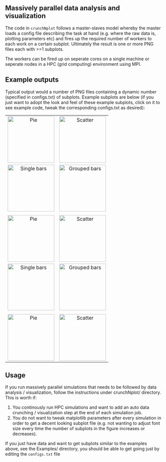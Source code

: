 ## Massively parallel data analysis and visualization

The code in `crunchNplot` follows a master-slaves model whereby the master loads a config file describing the task at hand (e.g. where the raw data is, plotting parameters etc) and fires up the required number of workers to each work on a certain subplot. Ultimately the result is one or more PNG files each with >=1 subplots.

The workers can be fired up on seperate cores on a single machine or seperate nodes in a HPC (grid computing) environment using MPI.

## Example outputs

Typical output would a number of PNG files containing a dynamic number (specified in configs.txt) of subplots. Example subplots are below (if you just want to adopt the look and feel of these example subplots, click on it to see example code, tweak the corresponding configs.txt as desired):

|||
|:---:|:---:|
|<img src="https://raw.githubusercontent.com/aliatiia/data.visualization/master/thumbs/one/wheel.png" alt="Pie" height="150"> | <img src="https://raw.githubusercontent.com/aliatiia/data.visualization/master/thumbs/one/scatter.png" alt="Scatter" height="150"> |
|<img src="https://raw.githubusercontent.com/aliatiia/data.visualization/master/thumbs/one/bars_single.png" alt="Single bars" height="150"> | <img src="https://raw.githubusercontent.com/aliatiia/data.visualization/master/thumbs/one/bars_groups.png" alt="Grouped bars" height="150"> |
|||
|<img src="https://raw.githubusercontent.com/aliatiia/data.visualization/master/thumbs/two/bars_with_text.png" alt="Pie" height="150"> | <img src="https://raw.githubusercontent.com/aliatiia/data.visualization/master/thumbs/two/gradient_with_math_and_tex.png" alt="Scatter" height="150"> |
|<img src="https://raw.githubusercontent.com/aliatiia/data.visualization/master/thumbs/two/degdist_bars.png" alt="Single bars" height="150"> | <img src="https://raw.githubusercontent.com/aliatiia/data.visualization/master/thumbs/two/group_subplots.png" alt="Grouped bars" height="150"> |
|||
|<img src="https://raw.githubusercontent.com/aliatiia/data.visualization/master/thumbs/two/log_dot.png" alt="Pie" height="150"> | <img src="https://raw.githubusercontent.com/aliatiia/data.visualization/master/thumbs/two/nested_groups.png" alt="Scatter" height="150"> |



## Usage

If you run massively parallel simulations that needs to be followed by data analysis / visualization, follow the instructions under crunchNplot/ directory. This is worth if:
1. You continously run HPC simulations and want to add an auto data crunching / visualization step at the end of each simulation job.
2. You do not want to tweak matplotlib parameters after every simulation in order to get a decent looking subplot file (e.g. not wanting to adjust font size every time the number of subplots in the figure increases or decreases).

If you just have data and want to get subplots similar to the examples above, see the Examples/ directory, you should be able to get going just by editing the `configs.txt` file
